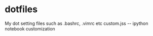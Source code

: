 dotfiles
========

My dot setting files such as .bashrc, .vimrc etc
custom.jss -- ipython notebook customization
